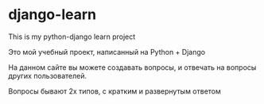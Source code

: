 # django-learn
This is my python-django learn project

Это мой учебный проект, написанный на Python + Django

На данном сайте вы можете создавать вопросы, и отвечать на вопросы других пользователей.

Вопросы бывают 2х типов, с кратким и развернутым ответом
